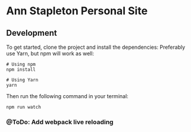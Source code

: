 # Ann Stapleton Personal Site

## Development
To get started, clone the project and install the dependencies:
Preferably use Yarn, but npm will work as well:
```
# Using npm
npm install

# Using Yarn
yarn
```
Then run the following command in your terminal:
```
npm run watch
```

### @ToDo: Add webpack live reloading
